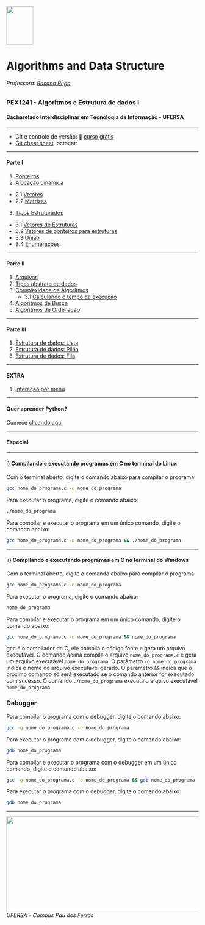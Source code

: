 <div>

  <img src="https://github.com/roscibely/algorithms-and-data-structure/blob/main/Ufersa.png" width="70" height="100">
</div>

# Algorithms and Data Structure
###### Professora: [Rosana Rego](https://github.com/roscibely)

### PEX1241 - Algoritmos e Estrutura de dados I
#### Bacharelado Interdisciplinar em Tecnologia da Informação - UFERSA

---
 - Git e controle de versão: 🤜 [curso grátis](https://www.dataquest.io/course/git-and-vcs/) 
 - [Git cheat sheet](https://github.com/roscibely/algorithms-and-data-structure/blob/develop/root/github-git-cheat-sheet.pdf) :octocat:
---
#### Parte I 
1. [Ponteiros](https://github.com/roscibely/algorithms-and-data-structure/tree/main/root/pointers)
2. [Alocação dinâmica](https://github.com/roscibely/algorithms-and-data-structure/blob/main/root/pointers/alocdinamic.md) 
  - 2.1 [Vetores](https://github.com/roscibely/algorithms-and-data-structure/tree/main/root/vectors)
  - 2.2 [Matrizes](https://github.com/roscibely/algorithms-and-data-structure/tree/develop/root/matrices)
3. [Tipos Estruturados](https://github.com/roscibely/algorithms-and-data-structure/tree/main/root/estruturas)
  - 3.1  [Vetores de Estruturas](https://github.com/roscibely/algorithms-and-data-structure/tree/main/root/estruturas/vetores-estruturados)
  - 3.2  [Vetores de ponteiros para estruturas](https://github.com/roscibely/algorithms-and-data-structure/tree/develop/root/estruturas/vetores-de-ponteiros-de-struct)
  - 3.3 [União](https://github.com/roscibely/algorithms-and-data-structure/tree/main/root/estruturas/union)
  - 3.4 [Enumerações](https://github.com/roscibely/algorithms-and-data-structure/tree/main/root/estruturas/enum) 
---
#### Parte II

  1. [Arquivos](https://github.com/roscibely/algorithms-and-data-structure/tree/develop/root/arquivos) 
  2. [Tipos abstrato de dados](https://github.com/roscibely/algorithms-and-data-structure/tree/main/root/TAD) 
  3. [Complexidade de Algoritmos](https://github.com/roscibely/algorithms-and-data-structure/blob/develop/root/algoritmos-de-busca/time.md)
     - 3.1 [Calculando o tempo de execução](https://github.com/roscibely/algorithms-and-data-structure/tree/develop/root/execution_time)
  4. [Algoritmos de Busca](https://github.com/roscibely/algorithms-and-data-structure/tree/main/root/algoritmos-de-busca)
  5. [Algoritmos de Ordenação](https://github.com/roscibely/algorithms-and-data-structure/tree/main/root/sort-algorithms)
---
#### Parte III

  1. [Estrutura de dados: Lista](https://github.com/roscibely/algorithms-and-data-structure/tree/main/root/listas)
  2. [Estrutura de dados: Pilha](https://github.com/roscibely/algorithms-and-data-structure/tree/main/root/pilha)
  3. [Estrutura de dados: Fila](https://github.com/roscibely/algorithms-and-data-structure/tree/main/root/filas) 
---  
#### EXTRA 
  1. [Intereção por menu](https://github.com/roscibely/algorithms-and-data-structure/tree/develop/root/interecao%20por%20menus)
---
#### Quer aprender Python? 
Comece [clicando aqui](https://github.com/roscibely/data-structure-with-python) 

---

#### Especial 

---

#### i) Compilando e executando programas em C no terminal do Linux

  Com o terminal aberto, digite o comando abaixo para compilar o programa:
  ```bash
  gcc nome_do_programa.c -o nome_do_programa
  ```
  Para executar o programa, digite o comando abaixo:
  ```bash
  ./nome_do_programa
  ```
  Para compilar e executar o programa em um único comando, digite o comando abaixo:
  ```bash
  gcc nome_do_programa.c -o nome_do_programa && ./nome_do_programa
  ```
---

#### ii) Compilando e executando programas em C no terminal do Windows

  Com o terminal aberto, digite o comando abaixo para compilar o programa:
  ```bash
  gcc nome_do_programa.c -o nome_do_programa
  ```
  Para executar o programa, digite o comando abaixo:
  ```bash
  nome_do_programa
  ```
  Para compilar e executar o programa em um único comando, digite o comando abaixo:
  ```bash
  gcc nome_do_programa.c -o nome_do_programa && nome_do_programa
  ```

 gcc é o compilador do C, ele compila o código fonte e gera um arquivo executável. O comando acima compila o arquivo ```nome_do_programa.c``` e gera um arquivo executável ```nome_do_programa```. O parâmetro ```-o nome_do_programa``` indica o nome do arquivo executável gerado. O parâmetro ```&&``` indica que o próximo comando só será executado se o comando anterior for executado com sucesso. O comando ```./nome_do_programa``` executa o arquivo executável ```nome_do_programa```.

### Debugger

  Para compilar o programa com o debugger, digite o comando abaixo:
  ```bash
  gcc -g nome_do_programa.c -o nome_do_programa
  ```
  Para executar o programa com o debugger, digite o comando abaixo:
  ```bash
  gdb nome_do_programa
  ```
  Para compilar e executar o programa com o debugger em um único comando, digite o comando abaixo:
  ```bash
  gcc -g nome_do_programa.c -o nome_do_programa && gdb nome_do_programa
  ```
  Para executar o programa com o debugger, digite o comando abaixo:
  ```bash
  gdb nome_do_programa
  ```



---
<div>
  <img src="https://github.com/roscibely/algorithms-and-data-structure/blob/develop/ufersa.jpg" width="700" height="250">
</div>
<i>UFERSA - Campus Pau dos Ferros</i>
